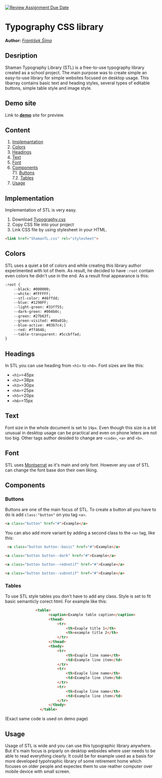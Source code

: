 [![Review Assignment Due Date](https://classroom.github.com/assets/deadline-readme-button-24ddc0f5d75046c5622901739e7c5dd533143b0c8e959d652212380cedb1ea36.svg)](https://classroom.github.com/a/zprwltzm)
# Typography CSS library
**Author:** *[František Šíma](https://github.com/FrantisekSima)*
## Desription
Shaman Typography Library (STL) is a free-to-use typography library created as a school project. The main purpose was to create simple an easy-to-use library for simple websites focused on desktop usage.
This libarray contains basic text and heading styles, several types of editable buttons, simple table style and image style.
## Demo site
Link to **[demo](https://pslib-cz.github.io/2023-l4-web-typographic-library-FrantisekSima/)** site for preview.
## Content
1. [Implemantation](#Implementation)
2. [Colors](#Colors)
3. [Headings](#Headings)
4. [Text](#Text)
5. [Font](#Font)
6. [Components](#Components)   
       7.1. [Buttons](#Buttons)  
       7.2. [Tables](#Tables)
7. [Usage](#Usage)
## Implementation
Implementation of STL is very easy.
1. Download [Typography.css](css/ShamanTL.css)
2. Copy CSS file into your project
3. Link CSS file by using stylesheet in your HTML.

```html
<link href="ShamanTL.css" rel="stylesheet">
```
## Colors
STL uses a quiet a bit of colors and while creating this library author experimented with lot of them. As result, he decided to have `:root` contain even colors he didn't use in the end.
As a result final appearance is this:

```html
:root {
    --black: #000000;
    --white: #FFFFFF;
    --stl-color: #46ffdd;
    --blue: #1298FF;
    --light-green: #33ff55;
    --dark-green: #004b0c;
    --green: #27b63f;
    --green-visited: #00a01b;
    --blue-active: #03b7c4;]
    --red: #ff4646;
    --table-transparent: #5ccbffad;
}
```
## Headings
In STL you can use heading from `<h1>` to `<h6>`. Font sizes are like this:
* `<h1>`=45px 
* `<h2>`=38px
* `<h3>`=30px
* `<h4>`=25px
* `<h5>`=20px
* `<h6>`=15px


## Text 
Font size in the whole document is set to `19px`. Even though this size is a bit unusual in desktop usage can be practical and even on phone leters are not too big.
Other tags author desided to change are `<code>`, `<a>` and `<b>`.

## Font
STL uses [Montserrat](https://fonts.google.com/specimen/Montserrat) as it's main and only font. However any use of STL can change the font base don their own liking.

## Components

### Buttons
Buttons are one of the main focus of STL. To create a button all you have to do is add `class:"button"` on you tag `<a>`.
```html
<a class="button" href="#">Example</a>
```
You can also add more variant by adding a second class to the `<a>` tag, like this:
```html
 <a class="button button--basic" href="#">Example</a>
```
```html 
<a class="button button--dark" href="#">Example</a>
```
```html 
<a class="button button--rednotif" href="#">Example</a>
```
```html
<a class="button button--subnotif" href="#">Example</a>
```

### Tables
To use STL style tables you don't have to add any class. Style is set to fit basic semanticly corect html. For example like this:
```html
              <table>
                    <caption>Example table caption</caption>
                    <thead>
                        <tr>
                            <th>Exaple title 1</th>
                            <th>example title 2</th>   
                        </tr>
                    </thead>
                    <tbody>
                        <tr>
                            <th>Exaple line name</th>
                            <td>Example line item</td>
                        </tr>
                        <tr>
                            <th>Exaple line name</th>
                            <td>Example line item</td>
                        </tr>
                        <tr>
                            <th>Exaple line name</th>
                            <td>Example line item</td>
                        </tr>
                    </tbody>
                </table>
```
(Exact same code is used on demo page)
## Usage
Usage of STL is wide and you can use this typographic library anywhere. But it's main focus is priparly on desktop websides where user needs to be able to read everything clearly.
It could be for example used as a basis for more developed typohraphic library of some retirement home which focuses on older people and expectes them to use reather computer over mobile device with small screen.

